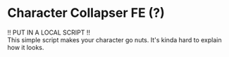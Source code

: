 # Character Collapser FE (?)
!! PUT IN A LOCAL SCRIPT !!\
This simple script makes your character go nuts. It's kinda hard to explain how it looks.
